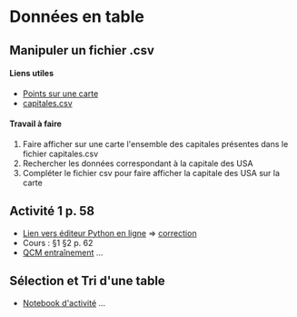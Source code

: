 # Données en table
## Manipuler un fichier .csv
#### Liens utiles
* [Points sur une carte](https://www.cahier-nsi.fr/livecsvmap2/)
* [capitales.csv](https://github.com/thfruchart/1nsi/blob/main/S4/capitales.csv)

#### Travail à faire
1. Faire afficher sur une carte l'ensemble des capitales présentes dans le fichier capitales.csv
2. Rechercher les données correspondant à la capitale des USA
3. Compléter le fichier csv pour faire afficher la capitale des USA sur la carte

## Activité 1 p. 58
* [Lien vers éditeur Python en ligne](https://www.cahier-nsi.fr/webpython/?template=Seq4_activite1.py) => [correction](https://github.com/thfruchart/1nsi/blob/main/S4/Act1p58.md)
* Cours : §1 §2 p. 62
* [QCM entraînement](https://genumsi.inria.fr/qcm.php?h=9edf61f67a09b941548fd3de292bfad6)  ... [](https://genumsi.inria.fr/qcm-corrige.php?cle=Mzc2OzQ3NDs1ODk7NTkwOzU5NDs2MzE7NjM1OzYzNjs3MTY7NzE3OzgwNDs5NzI7MTAxNDsxNzYw)

## Sélection et Tri d'une table
* [Notebook d'activité](https://github.com/thfruchart/1nsi/blob/main/S4/Selection_Tri_Table.ipynb) ... [](https://github.com/thfruchart/1nsi/blob/main/S4/Selection_Tri_Table_COMPLET.ipynb)
